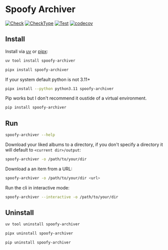 # Spoofy Archiver

[![Check](https://github.com/kism/spoofy-archiver/actions/workflows/check.yml/badge.svg)](https://github.com/kism/spoofy-archiver/actions/workflows/check.yml)
[![CheckType](https://github.com/kism/spoofy-archiver/actions/workflows/check_types.yml/badge.svg)](https://github.com/kism/spoofy-archiver/actions/workflows/check_types.yml)
[![Test](https://github.com/kism/spoofy-archiver/actions/workflows/test.yml/badge.svg)](https://github.com/kism/spoofy-archiver/actions/workflows/test.yml)
[![codecov](https://codecov.io/gh/kism/spoofy-archiver/graph/badge.svg?token=aXeqc3G5Rp)](https://codecov.io/gh/kism/spoofy-archiver)

## Install

Install via [uv](https://docs.astral.sh/uv/getting-started/installation/) or [pipx](https://pipx.pypa.io/stable/installation/):

```bash
uv tool install spoofy-archiver
```

```bash
pipx install spoofy-archiver
```

If your system default python is not 3.11+

```bash
pipx install --python python3.11 spoofy-archiver
```

Pip works but I don't recommend it oustide of a virtual environment.

```bash
pip install spoofy-archiver
```

## Run

```bash
spoofy-archiver --help
```

Download your liked albums to a directory, if you don't specify a directory it will default to `<current dir>/output`:

```bash
spoofy-archiver -o /path/to/your/dir
```

Download a an item from a URL:

```bash
spoofy-archiver -o /path/to/your/dir <url>
```

Run the cli in interactive mode:

```bash
spoofy-archiver --interactive -o /path/to/your/dir
```

## Uninstall

```bash
uv tool uninstall spoofy-archiver
```

```bash
pipx uninstall spoofy-archiver
```

```bash
pip uninstall spoofy-archiver
```
